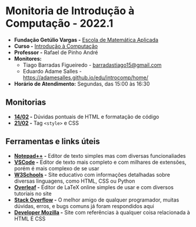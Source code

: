# Monitoria de Introdução à Computação - 2022.1

- **Fundação Getúlio Vargas -** [Escola de Matemática Aplicada](https://emap.fgv.br/)
- **Curso -** [Introdução à Computação](https://emap.fgv.br/disciplina/graduacao/introducao-computacao)
- **Professor -** Rafael de Pinho André
- **Monitores:** 
   - Tiago Barradas Figueiredo - barradastiago15@gmail.com
   - Eduardo Adame Salles - https://adamesalles.github.io/edu/introcomp/home/
- **Horário de Atendimento:** Segundas, das 15:00 às 16:30
## Monitorias

- **[14/02](https://github.com/barrafas/Monitorias-IC/blob/main/Monitoria%2014-02/Monitoria%2014-02.md) -** Dúvidas pontuais de HTML e formatação de código
- **[21/02](https://github.com/barrafas/Monitorias-IC/blob/main/Monitoria%2021-02/Monitoria%2021-02.md) -** Tag `<style>` e CSS

## Ferramentas e links úteis

- **[Notepad++](https://notepad-plus-plus.org/downloads/) -** Editor de texto simples mas com diversas funcionaliades
- **[VSCode](https://code.visualstudio.com/) -** Editor de texto mais completo e com milhares de extensões, porém é mais complexo de se usar
- **[W3Schools](https://www.w3schools.com/html/default.asp) -** Site educativo com informações detalhadas sobre diversas linguagens, como HTML, CSS ou Python
- **[Overleaf](https://pt.overleaf.com/) -** Editor de LaTeX online simples de usar e com diversos tutoriais no site
- **[Stack Overflow](https://stackoverflow.com/) -** O melhor amigo de qualquer programador, muitas dúvidas, erros, e bugs comuns já foram respondidos aqui
- **[Developer Mozilla](https://developer.mozilla.org/pt-BR/docs/Web/CSS/Reference) -** Site com referências à qualquer coisa relacionada à HTML E CSS 
